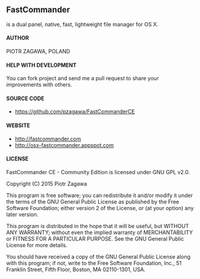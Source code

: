## FastCommander
is a dual panel, native, fast, lightweight file manager for OS X.

#### AUTHOR   
PIOTR ZAGAWA, POLAND

#### HELP WITH DEVELOPMENT
You can fork project and send me a pull request to share your improvements with others.

#### SOURCE CODE
* https://github.com/pzagawa/FastCommanderCE

#### WEBSITE
* http://fastcommander.com
* http://osx-fastcommander.appspot.com

#### LICENSE
FastCommander CE - Community Edition is licensed under GNU GPL v2.0.

Copyright (C) 2015  Piotr Zagawa

This program is free software; you can redistribute it and/or
modify it under the terms of the GNU General Public License
as published by the Free Software Foundation; either version 2
of the License, or (at your option) any later version.

This program is distributed in the hope that it will be useful,
but WITHOUT ANY WARRANTY; without even the implied warranty of
MERCHANTABILITY or FITNESS FOR A PARTICULAR PURPOSE.  See the
GNU General Public License for more details.

You should have received a copy of the GNU General Public License
along with this program; if not, write to the Free Software
Foundation, Inc., 51 Franklin Street, Fifth Floor, Boston, MA  02110-1301, USA.
